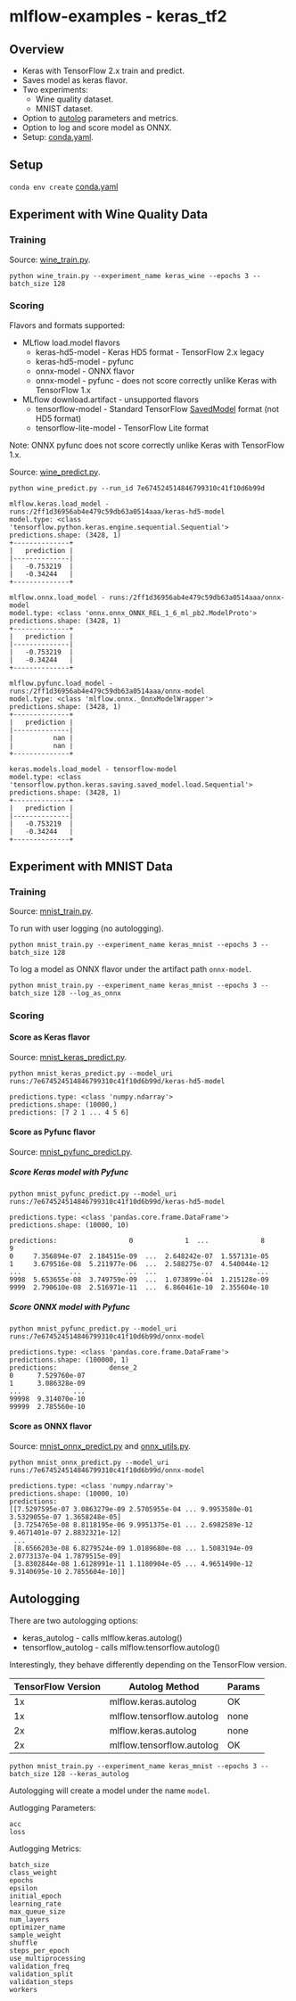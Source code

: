 # mlflow-examples - keras_tf2

## Overview
* Keras with TensorFlow 2.x train and predict.
* Saves model as keras flavor.
* Two experiments:
  * Wine quality dataset.
  * MNIST dataset.
* Option to [autolog](https://mlflow.org/docs/latest/python_api/mlflow.keras.html#mlflow.keras.autolog) parameters and metrics.
* Option to log and score model as ONNX.
* Setup: [conda.yaml](conda.yaml).

## Setup

`conda env create` [conda.yaml](conda.yaml)

## Experiment with Wine Quality Data 

### Training

Source: [wine_train.py](wine_train.py).

```
python wine_train.py --experiment_name keras_wine --epochs 3 --batch_size 128
```


### Scoring

Flavors and formats supported:
* MLflow load.model flavors
  * keras-hd5-model - Keras HD5 format - TensorFlow 2.x legacy
  * keras-hd5-model - pyfunc
  * onnx-model - ONNX flavor
  * onnx-model - pyfunc - does not score correctly unlike Keras with TensorFlow 1.x
* MLflow download.artifact - unsupported flavors
  * tensorflow-model - Standard TensorFlow [SavedModel](https://www.tensorflow.org/guide/saved_model) format (not HD5 format)
  * tensorflow-lite-model - TensorFlow Lite format

Note: ONNX pyfunc does not score correctly unlike Keras with TensorFlow 1.x.

Source: [wine_predict.py](wine_predict.py).
```
python wine_predict.py --run_id 7e674524514846799310c41f10d6b99d
```

```
mlflow.keras.load_model - runs:/2ff1d36956ab4e479c59db63a0514aaa/keras-hd5-model
model.type: <class 'tensorflow.python.keras.engine.sequential.Sequential'>
predictions.shape: (3428, 1)
+--------------+
|   prediction |
|--------------|
|   -0.753219  |
|   -0.34244   |
+--------------+

mlflow.onnx.load_model - runs:/2ff1d36956ab4e479c59db63a0514aaa/onnx-model
model.type: <class 'onnx.onnx_ONNX_REL_1_6_ml_pb2.ModelProto'>
predictions.shape: (3428, 1)
+--------------+
|   prediction |
|--------------|
|   -0.753219  |
|   -0.34244   |
+--------------+

mlflow.pyfunc.load_model - runs:/2ff1d36956ab4e479c59db63a0514aaa/onnx-model
model.type: <class 'mlflow.onnx._OnnxModelWrapper'>
predictions.shape: (3428, 1)
+--------------+
|   prediction |
|--------------|
|          nan |
|          nan |
+--------------+

keras.models.load_model - tensorflow-model
model.type: <class 'tensorflow.python.keras.saving.saved_model.load.Sequential'>
predictions.shape: (3428, 1)
+--------------+
|   prediction |
|--------------|
|   -0.753219  |
|   -0.34244   |
+--------------+
```

## Experiment with MNIST Data 

### Training

Source: [mnist_train.py](mnist_train.py).

To run with user logging (no autologging).
```
python mnist_train.py --experiment_name keras_mnist --epochs 3 --batch_size 128
```

To log a model as ONNX flavor under the artifact path `onnx-model`.
```
python mnist_train.py --experiment_name keras_mnist --epochs 3 --batch_size 128 --log_as_onnx
```


### Scoring

#### Score as Keras flavor

Source: [mnist_keras_predict.py](mnist_keras_predict.py).
```
python mnist_keras_predict.py --model_uri runs:/7e674524514846799310c41f10d6b99d/keras-hd5-model
```

```
predictions.type: <class 'numpy.ndarray'>
predictions.shape: (10000,)
predictions: [7 2 1 ... 4 5 6]
```

#### Score as Pyfunc flavor

Source: [mnist_pyfunc_predict.py](mnist_pyfunc_predict.py).

##### Score Keras model with Pyfunc 

```
python mnist_pyfunc_predict.py --model_uri runs:/7e674524514846799310c41f10d6b99d/keras-hd5-model
```

```
predictions.type: <class 'pandas.core.frame.DataFrame'>
predictions.shape: (10000, 10)

predictions:                  0             1  ...             8             9
0     7.356894e-07  2.184515e-09  ...  2.648242e-07  1.557131e-05
1     3.679516e-08  5.211977e-06  ...  2.588275e-07  4.540044e-12
...            ...           ...  ...           ...           ...
9998  5.653655e-08  3.749759e-09  ...  1.073899e-04  1.215128e-09
9999  2.790610e-08  2.516971e-11  ...  6.860461e-10  2.355604e-10
```

##### Score ONNX model with Pyfunc 

```
python mnist_pyfunc_predict.py --model_uri runs:/7e674524514846799310c41f10d6b99d/onnx-model
```
```
predictions.type: <class 'pandas.core.frame.DataFrame'>
predictions.shape: (100000, 1)
predictions:             dense_2
0      7.529760e-07
1      3.086328e-09
...             ...
99998  9.314070e-10
99999  2.785560e-10
```


#### Score as ONNX flavor

Source: [mnist_onnx_predict.py](mnist_onnx_predict.py) and [onnx_utils.py](onnx_utils.py).
```
python mnist_onnx_predict.py --model_uri runs:/7e674524514846799310c41f10d6b99d/onnx-model
```
```
predictions.type: <class 'numpy.ndarray'>
predictions.shape: (10000, 10)
predictions: 
[[7.5297595e-07 3.0863279e-09 2.5705955e-04 ... 9.9953580e-01 3.5329055e-07 1.3658248e-05]
 [3.7254765e-08 8.8118195e-06 9.9951375e-01 ... 2.6982589e-12 9.4671401e-07 2.8832321e-12]
 ...
 [8.6566203e-08 6.8279524e-09 1.0189680e-08 ... 1.5083194e-09 2.0773137e-04 1.7879515e-09]
 [3.8302844e-08 1.6128991e-11 1.1180904e-05 ... 4.9651490e-12 9.3140695e-10 2.7855604e-10]]
```

## Autologging

There are two autologging options:
* keras_autolog - calls mlflow.keras.autolog()
* tensorflow_autolog - calls mlflow.tensorflow.autolog()

Interestingly, they behave differently depending on the TensorFlow version.

| TensorFlow Version | Autolog Method | Params | 
|---|---|---|
| 1x | mlflow.keras.autolog | OK | 
| 1x | mlflow.tensorflow.autolog | none |
| 2x | mlflow.keras.autolog | none | 
| 2x | mlflow.tensorflow.autolog | OK |


```
python mnist_train.py --experiment_name keras_mnist --epochs 3 --batch_size 128 --keras_autolog
```

Autologging will create a model under the name `model`.

Autlogging Parameters:
```
acc
loss
```
Autlogging Metrics:
```
batch_size
class_weight
epochs
epsilon
initial_epoch
learning_rate
max_queue_size
num_layers
optimizer_name
sample_weight
shuffle
steps_per_epoch
use_multiprocessing
validation_freq
validation_split
validation_steps
workers
```
